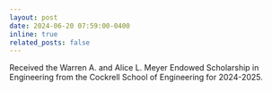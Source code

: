 ```yaml
---
layout: post
date: 2024-06-20 07:59:00-0400
inline: true
related_posts: false
---
```


Received the Warren A. and Alice L. Meyer Endowed Scholarship in Engineering from the Cockrell School of Engineering for 2024-2025.


